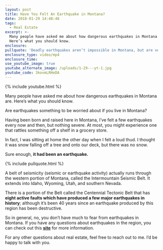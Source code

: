 ```yaml
---
layout: post
title: Have You Felt An Earthquake in Montana?
date: 2018-01-29 14:48:48
tags:
  - Real Estate
excerpt: >-
  Many people have asked me about how dangerous earthquakes in Montana are.
  Here’s what you should know.
enclosure:
pullquote: 'Deadly earthquakes aren’t impossible in Montana, but are very unlikely.'
enclosure_type: video/mp4
enclosure_time:
use_youtube_image: true
youtube_alternate_image: /uploads/1-29---yt-1.jpg
youtube_code: 3kovmLRHeDA
---
```



{% include youtube.html %}

Many people have asked me about how dangerous earthquakes in Montana are. Here’s what you should know.

Are earthquakes something to be worried about if you live in Montana?

Having been born and raised here in Montana, I’ve felt a few earthquakes every now and then, but nothing severe. At most, you might experience one that rattles something off a shelf in a grocery store.

In fact, I was sitting at home the other day when I felt a loud thud. I thought it was snow falling off a tree and onto our deck, but there was no snow.

Sure enough, **it had been an earthquake.**

{% include pullquote.html %}

A belt of seismicity (seismic or earthquake activity) actually runs through the western portion of Montana, called the Intermountain Seismic Belt. It extends into Idaho, Wyoming, Utah, and southern Nevada.

There is a portion of the Belt called the Centennial Tectonic Belt that has **eight active faults which have produced a few major earthquakes in history**; although it’s been 40 years since an earthquake produced by this region has been destructive.

So in general, no, you don’t have much to fear from earthquakes in Montana. If you have any questions about earthquakes in the region, you can check out this **[site](http://www.mbmg.mtech.edu/quakes/quake-seismicity.html)** for more information.

For any other questions about real estate, feel free to reach out to me. I’d be happy to talk with you.<br>